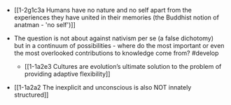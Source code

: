 - [[1-2g1c3a Humans have no nature and no self apart from the experiences they have united in their memories (the Buddhist notion of anatman - 'no self')]]

- The question is not about against nativism per se (a false dichotomy) but in a continuum of possibilities - where do the most important or even the most overlooked contributions to knowledge come from? #develop 
	- [[1-1a2e3 Cultures are evolution’s ultimate solution to the problem of providing adaptive flexibility]]

- [[1-1a2a2 The inexplicit and unconscious is also NOT innately structured]]